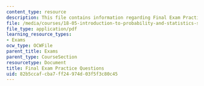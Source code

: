 ```yaml
---
content_type: resource
description: This file contains information regarding Final Exam Practice Questions.
file: /media/courses/18-05-introduction-to-probability-and-statistics-spring-2014/82b5ccafcba7ff24974d03f5f3c80c45_MIT18_05S14_Prac_Fnal_Exm.pdf
file_type: application/pdf
learning_resource_types:
- Exams
ocw_type: OCWFile
parent_title: Exams
parent_type: CourseSection
resourcetype: Document
title: Final Exam Practice Questions
uid: 82b5ccaf-cba7-ff24-974d-03f5f3c80c45
---
```

